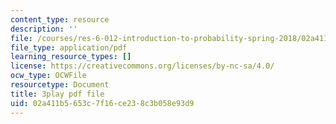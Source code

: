 ```yaml
---
content_type: resource
description: ''
file: /courses/res-6-012-introduction-to-probability-spring-2018/02a411b5653c7f16ce238c3b058e93d9_o_qO7RYBF10.pdf
file_type: application/pdf
learning_resource_types: []
license: https://creativecommons.org/licenses/by-nc-sa/4.0/
ocw_type: OCWFile
resourcetype: Document
title: 3play pdf file
uid: 02a411b5-653c-7f16-ce23-8c3b058e93d9
---
```

